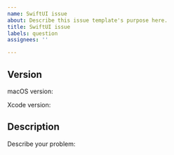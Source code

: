 ```yaml
---
name: SwiftUI issue
about: Describe this issue template's purpose here.
title: SwiftUI issue
labels: question
assignees: ''

---
```


## Version
macOS version:

Xcode version: 

## Description

Describe your problem:
